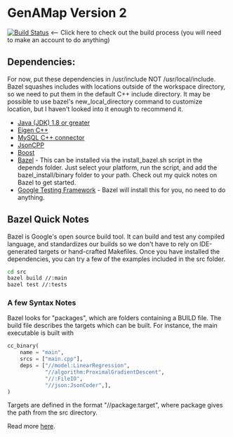 # GenAMap Version 2

[![Build Status](http://ec2-52-90-30-47.compute-1.amazonaws.com/buildStatus/icon?job=GenAMap_Backend)](http://ec2-52-90-30-47.compute-1.amazonaws.com/job/GenAMap_Backend/) <-- Click here to check out the build process (you will need to make an account to do anything)

## Dependencies:

For now, put these dependencies in /usr/include NOT /usr/local/include. Bazel squashes includes with locations outside of the workspace directory, so we need to put them in the default C++ include directory. It may be possible to use bazel's new_local_directory command to customize location, but I haven't looked into it enough to recommend it.

* [Java (JDK) 1.8 or greater](http://www.oracle.com/technetwork/java/javase/downloads/jdk8-downloads-2133151.html)
* [Eigen C++](http://eigen.tuxfamily.org/index.php?title=Main_Page)
* [MySQL C++ connector](http://dev.mysql.com/downloads/connector/cpp/)
* [JsonCPP](https://github.com/open-source-parsers/jsoncpp)
* [Boost](http://www.boost.org/)
* [Bazel](https://github.com/bazelbuild/bazel) - This can be installed via the install_bazel.sh script in the depends folder. Just select your platform, run the script, and add the bazel_install/binary folder to your path. Check out my quick notes on Bazel to get started.
* [Google Testing Framework](https://github.com/google/googletest) - Bazel will install this for you, no need to do anything.


## Bazel Quick Notes
Bazel is Google's open source build tool. It can build and test any compiled language, and standardizes our builds so we don't have to rely on IDE-generated targets or hand-crafted Makefiles. Once you have installed the dependencies, you can try a few of the examples included in the src folder.

```bash
cd src
bazel build //:main
bazel test //:tests
```

### A few Syntax Notes
Bazel looks for "packages", which are folders containing a BUILD file. The build file describes the targets which can be built. For instance, the main executable is built with
```python
cc_binary(
    name = "main",
    srcs = ["main.cpp"],
    deps = ["//model:LinearRegression",
            "//algorithm:ProximalGradientDescent",
            "//:FileIO",
            "//json:JsonCoder",],
)
```
Targets are defined in the format "//package:target", where package gives the path from the src directory.

Read more [here](http://bazel.io/docs/getting-started.html).